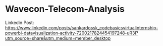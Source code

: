 # Wavecon-Telecom-Analysis

Linkedin Post: https://www.linkedin.com/posts/sankardossk_codebasicsvirtualinternship-powerbi-datavisualization-activity-7200217824454197248-uR3l?utm_source=share&utm_medium=member_desktop
